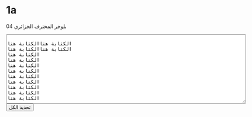 # 1a
بلوجر المحترف الجزائري 04
<div dir="rtl" style="text-align: right;" trbidi="on">
<div dir="rtl" style="text-align: right;" trbidi="on">
<div dir="rtl" style="text-align: right;" trbidi="on">
<div dir="rtl" style="text-align: right;" trbidi="on">
<div dir="ltr" style="text-align: left;">
<textarea cols="25" name="demo" rows="10" style="height: 190px; margin: 0px; width: 656px;"> 
الكتابة هناالكتابة هنا
الكتابة هناالكتابة هنا
الكتابة هنا
الكتابة هنا
الكتابة هنا
الكتابة هنا
الكتابة هنا
الكتابة هنا
الكتابة هنا
الكتابة هنا
الكتابة هنا
</textarea>  <input name="selectit" onclick="selectAll ();" type="button" value="تحديد الكل" /> </div>
</div>
